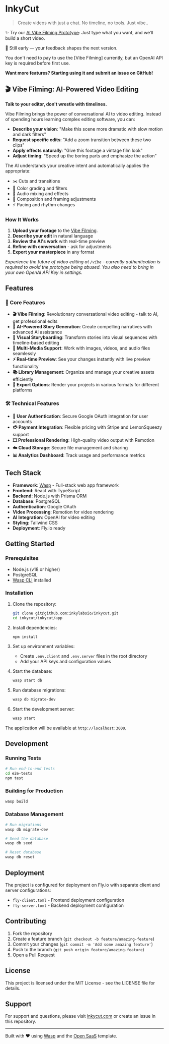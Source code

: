 # InkyCut

> Create videos with just a chat. No timeline, no tools. Just vibe..

✨ Try our [AI Vibe Filming Prototype](https://inkycut.com): Just type what you want, and we’ll build a short video.

🚧 Still early — your feedback shapes the next version. 

You don't need to pay to use the [Vibe Filming] currently, but an OpenAI API key is required before first use.

**Want more features? Starting using it and submit an issue on GitHub!**

## 🎬 Vibe Filming: AI-Powered Video Editing

**Talk to your editor, don't wrestle with timelines.**

Vibe Filming brings the power of conversational AI to video editing. Instead of spending hours learning complex editing software, you can:

- **Describe your vision**: "Make this scene more dramatic with slow motion and dark filters"
- **Request specific edits**: "Add a zoom transition between these two clips"
- **Apply effects naturally**: "Give this footage a vintage film look"
- **Adjust timing**: "Speed up the boring parts and emphasize the action"

The AI understands your creative intent and automatically applies the appropriate:
- ✂️ Cuts and transitions
- 🎨 Color grading and filters
- 🎵 Audio mixing and effects
- 📐 Composition and framing adjustments
- ⚡ Pacing and rhythm changes

### How It Works

1. **Upload your footage** to the [Vibe Filming](https://inkycut.com/vibe).
2. **Describe your edit** in natural language
3. **Review the AI's work** with real-time preview
4. **Refine with conversation** - ask for adjustments
5. **Export your masterpiece** in any format

*Experience the future of video editing at `/vibe` - currently authentication is required to avoid the prototype being abused. You also need to bring in your own OpenAI API Key in settings.*

## Features

### 🚀 Core Features

- **🎬 Vibe Filming**: Revolutionary conversational video editing - talk to AI, get professional edits
- **🤖 AI-Powered Story Generation**: Create compelling narratives with advanced AI assistance
- **📱 Visual Storyboarding**: Transform stories into visual sequences with timeline-based editing
- **🎥 Multi-Media Support**: Work with images, videos, and audio files seamlessly
- **⚡ Real-time Preview**: See your changes instantly with live preview functionality
- **📚 Library Management**: Organize and manage your creative assets efficiently
- **💾 Export Options**: Render your projects in various formats for different platforms

### 🛠️ Technical Features

- **🔐 User Authentication**: Secure Google OAuth integration for user accounts
- **💳 Payment Integration**: Flexible pricing with Stripe and LemonSqueezy support
- **🎞️ Professional Rendering**: High-quality video output with Remotion
- **☁️ Cloud Storage**: Secure file management and sharing
- **📊 Analytics Dashboard**: Track usage and performance metrics

## Tech Stack

- **Framework**: [Wasp](https://wasp.sh) - Full-stack web app framework
- **Frontend**: React with TypeScript
- **Backend**: Node.js with Prisma ORM
- **Database**: PostgreSQL
- **Authentication**: Google OAuth
- **Video Processing**: Remotion for video rendering
- **AI Integration**: OpenAI for video editing
- **Styling**: Tailwind CSS
- **Deployment**: Fly.io ready

## Getting Started

### Prerequisites

- Node.js (v18 or higher)
- PostgreSQL
- [Wasp CLI](https://wasp.sh/docs/cli) installed

### Installation

1. Clone the repository:
   ```bash
   git clone git@github.com:inkylabsio/inkycut.git
   cd inkycut/inkycut/app
   ```

2. Install dependencies:
   ```bash
   npm install
   ```

3. Set up environment variables:
   - Create `.env.client` and `.env.server` files in the root directory
   - Add your API keys and configuration values

4. Start the database:
   ```bash
   wasp start db
   ```

5. Run database migrations:
   ```bash
   wasp db migrate-dev
   ```

6. Start the development server:
   ```bash
   wasp start
   ```

The application will be available at `http://localhost:3000`.

## Development

### Running Tests

```bash
# Run end-to-end tests
cd e2e-tests
npm test
```

### Building for Production

```bash
wasp build
```

### Database Management

```bash
# Run migrations
wasp db migrate-dev

# Seed the database
wasp db seed

# Reset database
wasp db reset
```

## Deployment

The project is configured for deployment on Fly.io with separate client and server configurations:

- `fly-client.toml` - Frontend deployment configuration
- `fly-server.toml` - Backend deployment configuration

## Contributing

1. Fork the repository
2. Create a feature branch (`git checkout -b feature/amazing-feature`)
3. Commit your changes (`git commit -m 'Add some amazing feature'`)
4. Push to the branch (`git push origin feature/amazing-feature`)
5. Open a Pull Request

## License

This project is licensed under the MIT License - see the LICENSE file for details.

## Support

For support and questions, please visit [inkycut.com](https://inkycut.com) or create an issue in this repository.

---

Built with ❤️ using [Wasp](https://wasp.sh) and the [Open SaaS](https://opensaas.sh) template.